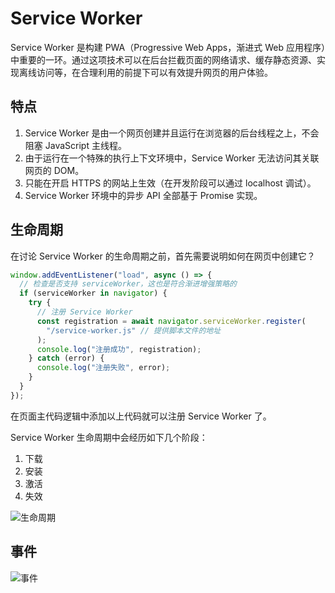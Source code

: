 # Service Worker

Service Worker 是构建 PWA（Progressive Web Apps，渐进式 Web 应用程序）中重要的一环。通过这项技术可以在后台拦截页面的网络请求、缓存静态资源、实现离线访问等，在合理利用的前提下可以有效提升网页的用户体验。

## 特点

1. Service Worker 是由一个网页创建并且运行在浏览器的后台线程之上，不会阻塞 JavaScript 主线程。
2. 由于运行在一个特殊的执行上下文环境中，Service Worker 无法访问其关联网页的 DOM。
3. 只能在开启 HTTPS 的网站上生效（在开发阶段可以通过 localhost 调试）。
4. Service Worker 环境中的异步 API 全部基于 Promise 实现。

## 生命周期

在讨论 Service Worker 的生命周期之前，首先需要说明如何在网页中创建它？

```js
window.addEventListener("load", async () => {
  // 检查是否支持 serviceWorker，这也是符合渐进增强策略的
  if (serviceWorker in navigator) {
    try {
      // 注册 Service Worker
      const registration = await navigator.serviceWorker.register(
        "/service-worker.js" // 提供脚本文件的地址
      );
      console.log("注册成功", registration);
    } catch (error) {
      console.log("注册失败", error);
    }
  }
});
```

在页面主代码逻辑中添加以上代码就可以注册 Service Worker 了。

Service Worker 生命周期中会经历如下几个阶段：

1. 下载
2. 安装
3. 激活
4. 失效

![生命周期](/frontend-notes/images/sw-lifecycle.png)

## 事件

![事件](/frontend-notes/images/sw-events.png)